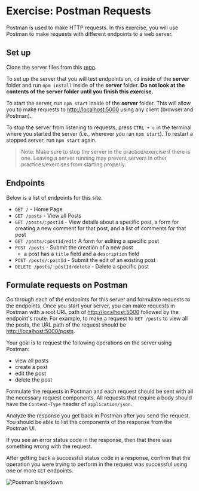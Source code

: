 # Exercise: Postman Requests

Postman is used to make HTTP requests. In this exercise, you will use Postman to
make requests with different endpoints to a web server.

## Set up

Clone the server files from this [repo].

To set up the server that you will test endpoints on, `cd` inside of the
**server** folder and run `npm install` inside of the **server** folder. **Do
not look at the contents of the server folder until you finish this
exercise.**

To start the server, run `npm start` inside of the **server** folder. This will
allow you to make requests to [http://localhost:5000] using any client (browser
and Postman).

To stop the server from listening to requests, press `CTRL + c` in the terminal
where you started the server (i.e., wherever you ran `npm start`). To restart a stopped
server, run `npm start` again.

> Note: Make sure to stop the server in the practice/exercise if there is one.
> Leaving a server running may prevent servers in other practices/exercises
> from starting properly.

## Endpoints

Below is a list of endpoints for this site.

- `GET /` - Home Page
- `GET /posts` - View all Posts
- `GET /posts/:postId` - View details about a specific post, a form for
  creating a new comment for that post, and a list of comments for that post
- `GET /posts/:postId/edit` A form for editing a specific post
- `POST /posts` - Submit the creation of a new post
  - a post has a `title` field and a `description` field
- `POST /posts/:postId` - Submit the edit of an existing post
- `DELETE /posts/:postId/delete` - Delete a specific post

## Formulate requests on Postman

Go through each of the endpoints for this server and formulate requests to the
endpoints. Once you start your server, you can make requests in Postman with a
root URL path of [http://localhost:5000] followed by the endpoint's route.
For example, to make a request to `GET /posts` to view all the posts, the URL
path of the request should be [http://localhost:5000/posts].

Your goal is to request the following operations on the server using Postman:

- view all posts
- create a post
- edit the post
- delete the post

Formulate the requests in Postman and each request should be sent with all the
necessary request components. All requests that require a body should have the
`Content-Type` header of `application/json`.

Analyze the response you get back in Postman after you send the request. You
should be able to list the components of the response from the Postman UI.

If you see an error status code in the response, then that there was something
wrong with the request.

After getting back a successful status code in a response, confirm that the
operation you were trying to perform in the request was successful using one or
more `GET` endpoints.

![Postman breakdown]

[repo]: https://github.com/appacademy/practice-for-week-08-postman
[http://localhost:5000]: http://localhost:5000
[http://localhost:5000/posts]: http://localhost:5000/posts
[postman breakdown]: https://appacademy-open-assets.s3.us-west-1.amazonaws.com/Modular-Curriculum/content/week-08/assets/postman_visual_Basic_HTTP.png
